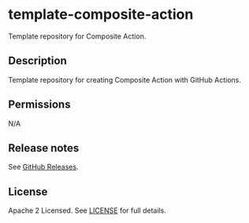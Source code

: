 # template-composite-action

Template repository for Composite Action.

## Description

Template repository for creating Composite Action with GitHub Actions.

## Permissions

N/A

## Release notes

See [GitHub Releases][releases].

## License

Apache 2 Licensed. See [LICENSE](LICENSE) for full details.

[releases]: https://github.com/tmknom/template-composite-action/releases
